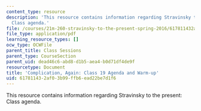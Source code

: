 ```yaml
---
content_type: resource
description: 'This resource contains information regarding Stravinsky to the present:
  Class agenda.'
file: /courses/21m-260-stravinsky-to-the-present-spring-2016/617811432af03b99ffb6ead22be7d1f6_MIT21M_260S16_class19.pdf
file_type: application/pdf
learning_resource_types: []
ocw_type: OCWFile
parent_title: Class Sessions
parent_type: CourseSection
parent_uid: dead46c6-abd8-d1b5-aea4-b0d71df4de9f
resourcetype: Document
title: 'Complication, Again: Class 19 Agenda and Warm-up'
uid: 61781143-2af0-3b99-ffb6-ead22be7d1f6
---
```

This resource contains information regarding Stravinsky to the present: Class agenda.

